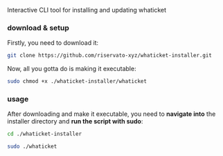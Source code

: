 Interactive CLI tool for installing and updating whaticket

### download & setup

Firstly, you need to download it:


```bash
git clone https://github.com/riservato-xyz/whaticket-installer.git
```

Now, all you gotta do is making it executable:

```bash
sudo chmod +x ./whaticket-installer/whaticket
```

### usage

After downloading and make it executable, you need to **navigate into** the installer directory and **run the script with sudo**:

```bash
cd ./whaticket-installer
```

```bash
sudo ./whaticket
```
